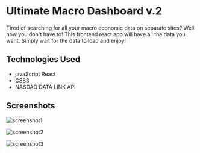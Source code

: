 # Ultimate Macro Dashboard v.2
Tired of searching for all your macro economic data on separate sites? Well now you don't have to! This frontend react app will have all the data you want. Simply wait for the data to load and enjoy!

## Technologies Used
- javaScript React 
- CSS3
- NASDAQ DATA LINK API

## Screenshots

![screenshot1](https://user-images.githubusercontent.com/81238878/148990015-3d1f0420-46e2-4f4b-869f-2df99257dd60.png)

![screenshot2](https://user-images.githubusercontent.com/81238878/148990205-20d6f2e5-bd80-40d3-8d1b-6b7c5b8882b2.png)

![screenshot3](https://user-images.githubusercontent.com/81238878/148990757-a0a9bfcc-b347-4aac-980c-b84a564ed4e2.png)


